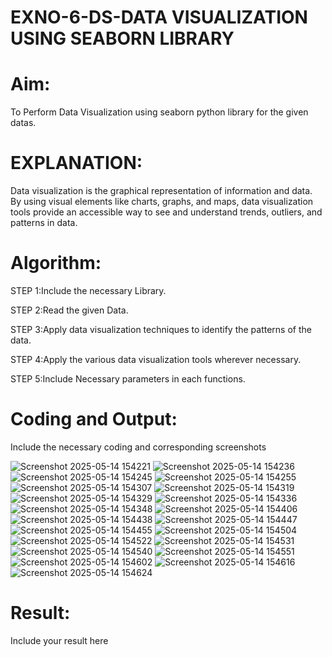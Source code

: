 # EXNO-6-DS-DATA VISUALIZATION USING SEABORN LIBRARY

# Aim:
  To Perform Data Visualization using seaborn python library for the given datas.

# EXPLANATION:
Data visualization is the graphical representation of information and data. By using visual elements like charts, graphs, and maps, data visualization tools provide an accessible way to see and understand trends, outliers, and patterns in data.

# Algorithm:
STEP 1:Include the necessary Library.

STEP 2:Read the given Data.

STEP 3:Apply data visualization techniques to identify the patterns of the data.

STEP 4:Apply the various data visualization tools wherever necessary.

STEP 5:Include Necessary parameters in each functions.

# Coding and Output:
 Include the necessary coding and corresponding screenshots
 
![Screenshot 2025-05-14 154221](https://github.com/user-attachments/assets/6d003e5b-85f0-4026-a700-06f076c7e6de)
![Screenshot 2025-05-14 154236](https://github.com/user-attachments/assets/c8e79115-6bb1-4cae-b8b5-33477a87dd92)
![Screenshot 2025-05-14 154245](https://github.com/user-attachments/assets/a8430802-78e5-477d-9681-5ecffd8f6f49)
![Screenshot 2025-05-14 154255](https://github.com/user-attachments/assets/2947814f-b42f-4677-bcab-c61981c801eb)
![Screenshot 2025-05-14 154307](https://github.com/user-attachments/assets/5bb7ade6-2513-4de3-b269-02ef9ff51e90)
![Screenshot 2025-05-14 154319](https://github.com/user-attachments/assets/68f38fb3-2272-4db6-97c3-6f808049fd49)
![Screenshot 2025-05-14 154329](https://github.com/user-attachments/assets/301ba284-23b0-415c-a4af-905d2d23d83a)
![Screenshot 2025-05-14 154336](https://github.com/user-attachments/assets/3cabc94a-2fb7-4b07-8993-13856011d460)
![Screenshot 2025-05-14 154348](https://github.com/user-attachments/assets/bf31f6f6-51a0-4efa-85ad-e5d4cee89f00)
![Screenshot 2025-05-14 154406](https://github.com/user-attachments/assets/ba4925b9-498a-4e40-9138-81676ec92061)
![Screenshot 2025-05-14 154438](https://github.com/user-attachments/assets/e1de0d36-fac2-4b9c-8273-60b9ae1a3bfd)
![Screenshot 2025-05-14 154447](https://github.com/user-attachments/assets/596737a0-b1b7-45ec-bc49-16b2a60746cf)
![Screenshot 2025-05-14 154455](https://github.com/user-attachments/assets/628d1bdd-6ea8-4213-bec3-dbe2e7216d52)
![Screenshot 2025-05-14 154504](https://github.com/user-attachments/assets/cca174a6-890f-401b-9b85-24a501ec9567)
![Screenshot 2025-05-14 154522](https://github.com/user-attachments/assets/98b26ac3-4f14-4319-80a2-d9b8a370f211)
![Screenshot 2025-05-14 154531](https://github.com/user-attachments/assets/bd2e724a-c47e-400e-a84e-b57771c48258)
![Screenshot 2025-05-14 154540](https://github.com/user-attachments/assets/5b0442b2-394d-4c5b-9ffc-4d07d22872af)
![Screenshot 2025-05-14 154551](https://github.com/user-attachments/assets/c0215fb0-1b56-48c8-a670-a190b8461bd7)
![Screenshot 2025-05-14 154602](https://github.com/user-attachments/assets/ad94007c-3028-4db8-b7b7-a24a0c3f4e7f)
![Screenshot 2025-05-14 154616](https://github.com/user-attachments/assets/5e630ce7-7c90-4dd5-b1ad-d0f0b8ed4a35)
![Screenshot 2025-05-14 154624](https://github.com/user-attachments/assets/c35f0a35-8669-4760-8be4-0c4062227dd8)


# Result:
 Include your result here
